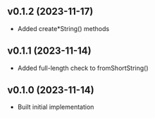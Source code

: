 ## v0.1.2 (2023-11-17)
* Added create*String() methods

## v0.1.1 (2023-11-14)
* Added full-length check to fromShortString()

## v0.1.0 (2023-11-14)
* Built initial implementation
